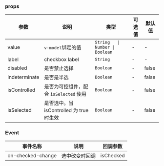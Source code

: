 <anchor label="API" />

### props

| 参数          | 说明                                     | 类型      | 可选值 | 默认值   |
| ------------- | ---------------------------------------- | --------- | ------ | -------- |
| value         | `v-model`绑定的值                        | `String   \| Number \| Boolean` | -   | -   |
| label         | checkbox label                           | `String`  | -      | -        |
| disabled      | 是否禁止选择                             | `Boolean` | -      | false    |
| indeterminate | 是否是半选                               | `Boolean` | -      | false    |
| isControlled  | 是否为可控组件，配合 `isSelected` 使用   | `Boolean` | -      | false    |
| isSelected    | 是否选中。当 isControlled 为 true 时生效 | `Boolean` | -      | false    |

### Event

| 事件名称          | 说明           | 回调参数  |
| ----------------- | -------------- | --------- |
| on-checked-change | 选中改变时回调 | isChecked |
